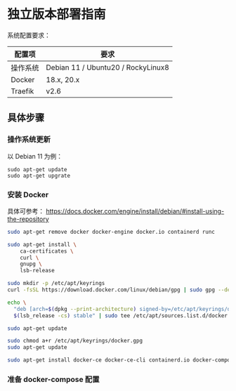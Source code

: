 # 独立版本部署指南

系统配置要求：

| 配置项 | 要求 |
|-------------|---------------------------------------|
| 操作系统 | Debian 11 / Ubuntu20 / RockyLinux8 |
| Docker | 18.x, 20.x |
| Traefik | v2.6 |

## 具体步骤

### 操作系统更新

以 Debian 11 为例：

```shell
sudo apt-get update
sudo apt-get upgrate
```

### 安装 Docker

具体可参考： https://docs.docker.com/engine/install/debian/#install-using-the-repository

```bash
sudo apt-get remove docker docker-engine docker.io containerd runc

sudo apt-get install \
    ca-certificates \
    curl \
    gnupg \
    lsb-release

sudo mkdir -p /etc/apt/keyrings
curl -fsSL https://download.docker.com/linux/debian/gpg | sudo gpg --dearmor -o /etc/apt/keyrings/docker.gpg

echo \
  "deb [arch=$(dpkg --print-architecture) signed-by=/etc/apt/keyrings/docker.gpg] https://download.docker.com/linux/debian \
  $(lsb_release -cs) stable" | sudo tee /etc/apt/sources.list.d/docker.list > /dev/null

sudo apt-get update

sudo chmod a+r /etc/apt/keyrings/docker.gpg
sudo apt-get update

sudo apt-get install docker-ce docker-ce-cli containerd.io docker-compose-plugin
```

### 准备 docker-compose 配置

```bash

```
